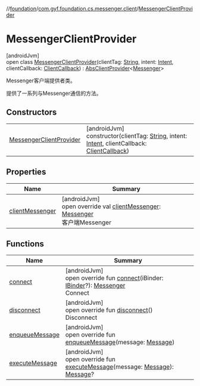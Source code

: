 //[foundation](../../../index.md)/[com.gyf.foundation.cs.messenger.client](../index.md)/[MessengerClientProvider](index.md)

# MessengerClientProvider

[androidJvm]\
open class [MessengerClientProvider](index.md)(clientTag: [String](https://kotlinlang.org/api/core/kotlin-stdlib/kotlin/-string/index.html), intent: [Intent](https://developer.android.com/reference/kotlin/android/content/Intent.html), clientCallback: [ClientCallback](../../com.gyf.foundation.cs.common.client.callback/-client-callback/index.md)) : [AbsClientProvider](../../com.gyf.foundation.cs.common.client/-abs-client-provider/index.md)&lt;[Messenger](https://developer.android.com/reference/kotlin/android/os/Messenger.html)&gt; 

Messenger客户端提供者类。

提供了一系列与Messenger通信的方法。

## Constructors

| | |
|---|---|
| [MessengerClientProvider](-messenger-client-provider.md) | [androidJvm]<br>constructor(clientTag: [String](https://kotlinlang.org/api/core/kotlin-stdlib/kotlin/-string/index.html), intent: [Intent](https://developer.android.com/reference/kotlin/android/content/Intent.html), clientCallback: [ClientCallback](../../com.gyf.foundation.cs.common.client.callback/-client-callback/index.md)) |

## Properties

| Name | Summary |
|---|---|
| [clientMessenger](client-messenger.md) | [androidJvm]<br>open override val [clientMessenger](client-messenger.md): [Messenger](https://developer.android.com/reference/kotlin/android/os/Messenger.html)<br>客户端Messenger |

## Functions

| Name | Summary |
|---|---|
| [connect](connect.md) | [androidJvm]<br>open override fun [connect](connect.md)(iBinder: [IBinder](https://developer.android.com/reference/kotlin/android/os/IBinder.html)?): [Messenger](https://developer.android.com/reference/kotlin/android/os/Messenger.html)<br>Connect |
| [disconnect](disconnect.md) | [androidJvm]<br>open override fun [disconnect](disconnect.md)()<br>Disconnect |
| [enqueueMessage](enqueue-message.md) | [androidJvm]<br>open override fun [enqueueMessage](enqueue-message.md)(message: [Message](https://developer.android.com/reference/kotlin/android/os/Message.html)) |
| [executeMessage](execute-message.md) | [androidJvm]<br>open override fun [executeMessage](execute-message.md)(message: [Message](https://developer.android.com/reference/kotlin/android/os/Message.html)): [Message](https://developer.android.com/reference/kotlin/android/os/Message.html)? |